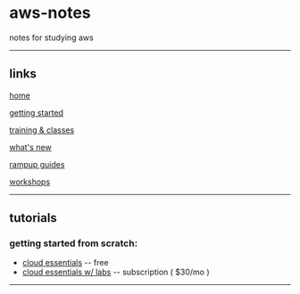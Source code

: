 # aws-notes
notes for studying aws

---

## links

[home](https://aws.amazon.com)

[getting started](https://aws.amazon.com/getting-started)

[training & classes](https://aws.amazon.com/training/)

[what's new](https://aws.amazon.com/new)

[rampup guides](https://aws.amazon.com/training/ramp-up-guides)


[workshops](https://workshops.aws/)

---

## tutorials

### getting started from scratch:
- [cloud essentials](https://explore.skillbuilder.aws/learn/public/learning_plan/view/82/cloud-essentials-learning-plan-earn-a-learning-badge) -- free
- [cloud essentials w/ labs](https://explore.skillbuilder.aws/learn/public/learning_plan/view/8/cloud-essentials-learning-plan-includes-labs-earn-a-learning-badge) --  subscription ( $30/mo )



---